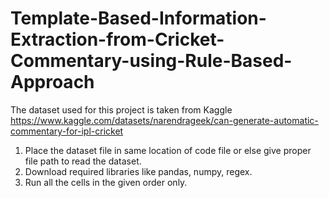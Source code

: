 # Template-Based-Information-Extraction-from-Cricket-Commentary-using-Rule-Based-Approach
The dataset used for this project is taken from Kaggle https://www.kaggle.com/datasets/narendrageek/can-generate-automatic-commentary-for-ipl-cricket
1. Place the dataset file in same location of code file or else give proper file path to read the dataset.
2. Download required libraries like pandas, numpy, regex.
3. Run all the cells in the given order only.
